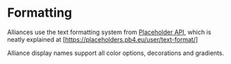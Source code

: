 # Formatting

Alliances use the text formatting system from [Placeholder API], 
which is neatly explained at [https://placeholders.pb4.eu/user/text-format/]

Alliance display names support all color options, decorations and gradients.

[Placeholder API]: https://github.com/Patbox/TextPlaceholderAPI/
[https://placeholders.pb4.eu/user/text-format/]: https://placeholders.pb4.eu/user/text-format/